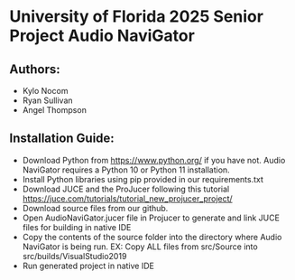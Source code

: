 # University of Florida 2025 Senior Project Audio NaviGator

## Authors:
* Kylo Nocom
* Ryan Sullivan
* Angel Thompson

## Installation Guide:
* Download Python from https://www.python.org/ if you have not. Audio NaviGator requires a Python 10 or Python 11 installation.
* Install Python libraries using pip provided in our requirements.txt
* Download JUCE and the ProJucer following this tutorial https://juce.com/tutorials/tutorial_new_projucer_project/
* Download source files from our github.
* Open AudioNaviGator.jucer file in Projucer to generate and link JUCE files for building in native IDE
* Copy the contents of the source folder into the directory where Audio NaviGator is being run. EX: Copy ALL files from src/Source into src/builds/VisualStudio2019
* Run generated project in native IDE

